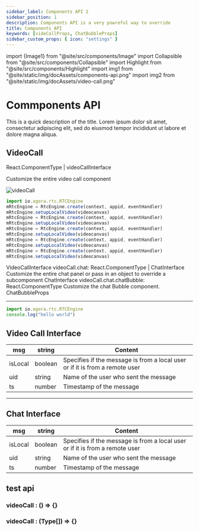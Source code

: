 ```yaml
---
sidebar_label: Components API 2
sidebar_position: 1
description: Components API is a very powreful way to override
title: Components API
keywords: [videCallProps, ChatBubbleProps]
sidebar_custom_props: { icon: "settings" }
---
```


import {Image1} from "@site/src/components/Image"
import Collapsible from "@site/src/components/Collapsible"
import Highlight from "@site/src/components/Highlight"
import img1 from "@site/static/img/docAssets/components-api.png"
import img2 from "@site/static/img/docAssets/video-call.png"

# Commponents API

This is a quick description of the title. Lorem ipsum dolor sit amet, consectetur adipiscing elit, sed do eiusmod tempor incididunt ut labore et dolore magna aliqua.

## VideoCall

<Highlight>React.ComponentType</Highlight> | <Highlight>videoCallInterface</Highlight>

Customize the entire video call component

<Image src={img2} alt="videoCall" />

```js
import io.agora.rtc.RTCEngine
mRtcEngine = RtcEngine.create(context, appid, eventHandler)
mRtcEngine.setupLocalVideo(videocanvas)
mRtcEngine = RtcEngine.create(context, appid, eventHandler)
mRtcEngine.setupLocalVideo(videocanvas)
mRtcEngine = RtcEngine.create(context, appid, eventHandler)
mRtcEngine.setupLocalVideo(videocanvas)
mRtcEngine = RtcEngine.create(context, appid, eventHandler)
mRtcEngine.setupLocalVideo(videocanvas)
mRtcEngine = RtcEngine.create(context, appid, eventHandler)
mRtcEngine.setupLocalVideo(videocanvas)
```

VideoCallInterface
videoCall.chat: React.ComponentType | ChatInterface
Customize the entire chat panel or pass in an object to override a subcomponent
ChatInterface
videoCall.chat.chatBubble: React.ComponentType
Customize the chat Bubble component.
ChatBubbleProps

---

```js
import io.agora.rtc.RTCEngine
console.log("hello world")
```

 <Collapsible collapsed>

## Video Call Interface

| msg     | string  | Content                                                                      |
| ------- | ------- | ---------------------------------------------------------------------------- |
| isLocal | boolean | Specifies if the message is from a local user or if it is from a remote user |
| uid     | string  | Name of the user who sent the message                                        |
| ts      | number  | Timestamp of the message                                                     |

</Collapsible>

---

 <Collapsible >

## Chat Interface

| msg     | string  | Content                                                                      |
| ------- | ------- | ---------------------------------------------------------------------------- |
| isLocal | boolean | Specifies if the message is from a local user or if it is from a remote user |
| uid     | string  | Name of the user who sent the message                                        |
| ts      | number  | Timestamp of the message                                                     |

</Collapsible>

<api>

## test api

<subtitle>

### videoCall : () => {}

</subtitle>
<subtitle>

### videoCall : (Type[]) => {}

</subtitle>
</api>
